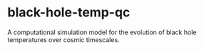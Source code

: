 # black-hole-temp-qc
A computational simulation model for the evolution of black hole temperatures over cosmic timescales.
